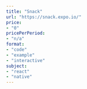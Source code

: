 ```yaml
---
title: "Snack"
url: "https://snack.expo.io/"
price: 
- "0"
pricePerPeriod: 
- "n/a"
format: 
- "code"
- "example"
- "interactive"
subject: 
- "react"
- "native"
---
```

